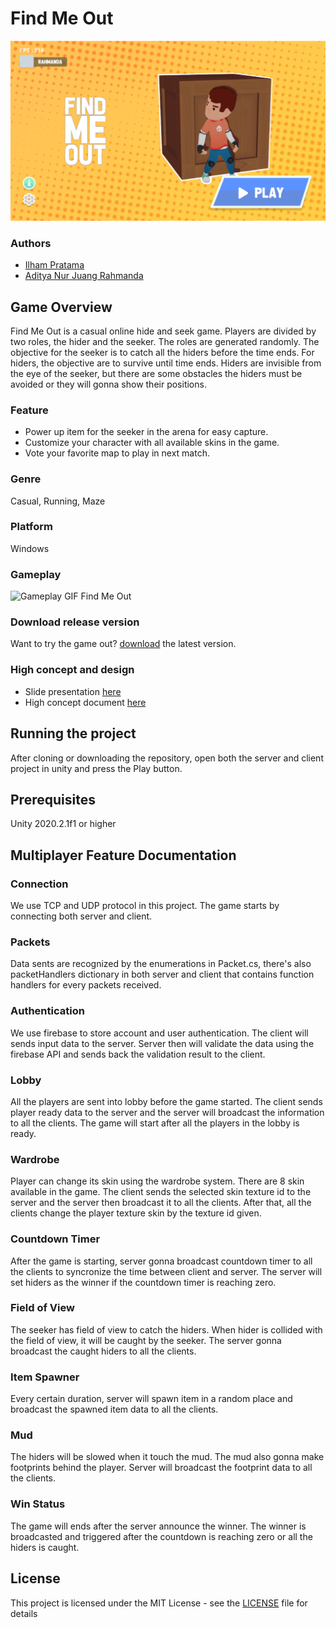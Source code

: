 # Find Me Out

![Gambar Utama Find Me Out](Documents/img/findmeout.png)

### Authors

* [Ilham Pratama](https://gitlab.com/pratamailham206)
* [Aditya Nur Juang Rahmanda](https://gitlab.com/adityarahmanda)

## Game Overview

Find Me Out is a casual online hide and seek game. Players are divided by two roles, the hider and the seeker. The roles are generated randomly. The objective for the seeker is to catch all the hiders before the time ends. For hiders, the objective are to survive until time ends. Hiders are invisible from the eye of the seeker, but there are some obstacles the hiders must be avoided or they will gonna show their positions.

### Feature

- Power up item for the seeker in the arena for easy capture.
- Customize your character with all available skins in the game.
- Vote your favorite map to play in next match.

### Genre

Casual, Running, Maze

### Platform

Windows

### Gameplay

![Gameplay GIF Find Me Out](Documents/gif/gameplay.gif)

### Download release version

Want to try the game out? [download](https://ilhampratama.itch.io/find-me-out) the latest version.


### High concept and design

* Slide presentation [here](https://docs.google.com/presentation/d/1iKG1R4ODLgdfETCUvkQC1HMsZjzAIpZa15-YXZ4JAZA/edit#slide=id.p)
* High concept document [here](https://gitlab.com/pratamailham206/find-me-out/-/blob/master/Documents/4210181020_4210181021_GDD_Find_Me_Out.docx)

## Running the project

After cloning or downloading the repository, open both the server and client project in unity and press the Play button.

## Prerequisites

Unity 2020.2.1f1 or higher

## Multiplayer Feature Documentation

### Connection

We use TCP and UDP protocol in this project. The game starts by connecting both server and client.

### Packets

Data sents are recognized by the enumerations in Packet.cs, there's also packetHandlers dictionary in both server and client that contains function handlers for every packets received.

### Authentication

We use firebase to store account and user authentication. The client will sends input data to the server. Server then will validate the data using the firebase API and sends back the validation result to the client.

### Lobby

All the players are sent into lobby before the game started. The client sends player ready data to the server and the server will broadcast the information to all the clients. The game will start after all the players in the lobby is ready.

### Wardrobe

Player can change its skin using the wardrobe system. There are 8 skin available in the game. The client sends the selected skin texture id to the server and the server then broadcast it to all the clients. After that, all the clients change the player texture skin by the texture id given.

### Countdown Timer

After the game is starting, server gonna broadcast countdown timer to all the clients to syncronize the time between client and server. The server will set hiders as the winner if the countdown timer is reaching zero. 

### Field of View

The seeker has field of view to catch the hiders. When hider is collided with the field of view, it will be caught by the seeker. The server gonna broadcast the caught hiders to all the clients.

### Item Spawner

Every certain duration, server will spawn item in a random place and broadcast the spawned item data to all the clients.

### Mud

The hiders will be slowed when it touch the mud. The mud also gonna make footprints behind the player. Server will broadcast the footprint data to all the clients.

### Win Status

The game will ends after the server announce the winner. The winner is broadcasted and triggered after the countdown is reaching zero or all the hiders is caught.

## License

This project is licensed under the MIT License - see the [LICENSE](LICENSE) file for details
